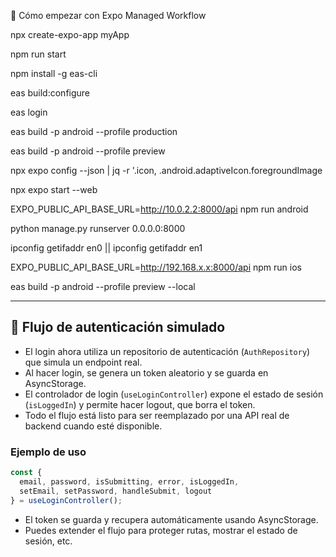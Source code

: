 🚀 Cómo empezar con Expo Managed Workflow

npx create-expo-app myApp

npm run start

npm install -g eas-cli


eas build:configure


eas login


eas build -p android --profile production


eas build -p android --profile preview


npx expo config --json | jq -r '.icon, .android.adaptiveIcon.foregroundImage


npx expo start --web

EXPO_PUBLIC_API_BASE_URL=http://10.0.2.2:8000/api npm run android


python manage.py runserver 0.0.0.0:8000

ipconfig getifaddr en0 || ipconfig getifaddr en1  

EXPO_PUBLIC_API_BASE_URL=http://192.168.x.x:8000/api npm run ios


eas build -p android --profile preview --local

---

## 🔐 Flujo de autenticación simulado

- El login ahora utiliza un repositorio de autenticación (`AuthRepository`) que simula un endpoint real.
- Al hacer login, se genera un token aleatorio y se guarda en AsyncStorage.
- El controlador de login (`useLoginController`) expone el estado de sesión (`isLoggedIn`) y permite hacer logout, que borra el token.
- Todo el flujo está listo para ser reemplazado por una API real de backend cuando esté disponible.

### Ejemplo de uso

```ts
const {
  email, password, isSubmitting, error, isLoggedIn,
  setEmail, setPassword, handleSubmit, logout
} = useLoginController();
```

- El token se guarda y recupera automáticamente usando AsyncStorage.
- Puedes extender el flujo para proteger rutas, mostrar el estado de sesión, etc.
